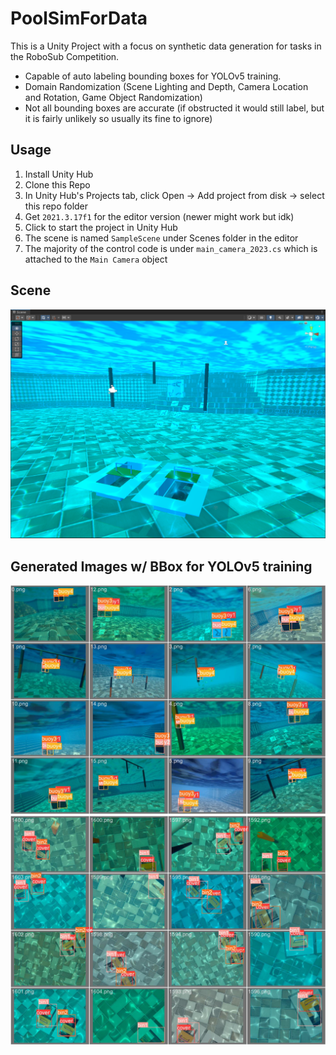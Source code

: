 # PoolSimForData

This is a Unity Project with a focus on synthetic data generation for tasks in the RoboSub Competition. 

- Capable of auto labeling bounding boxes for YOLOv5 training.
- Domain Randomization (Scene Lighting and Depth, Camera Location and Rotation, Game Object Randomization)
- Not all bounding boxes are accurate (if obstructed it would still label, but it is fairly unlikely so usually its fine to ignore)

## Usage

1. Install Unity Hub
2. Clone this Repo
3. In Unity Hub's Projects tab, click Open -> Add project from disk -> select this repo folder
4. Get `2021.3.17f1` for the editor version (newer might work but idk)
5. Click to start the project in Unity Hub
6. The scene is named `SampleScene` under Scenes folder in the editor
7. The majority of the control code is under `main_camera_2023.cs` which is attached to the `Main Camera` object

## Scene
![sample image](/example.png)

## Generated Images w/ BBox for YOLOv5 training
![sample image](/buoy.jpg)
![sample image](/bins.jpg)